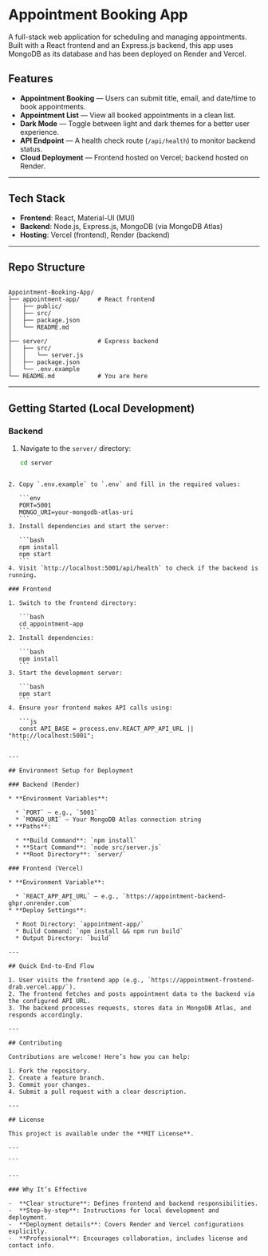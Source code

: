 
# Appointment Booking App

A full-stack web application for scheduling and managing appointments. Built with a React frontend and an Express.js backend, this app uses MongoDB as its database and has been deployed on Render and Vercel.

##  Features

- **Appointment Booking** — Users can submit title, email, and date/time to book appointments.
- **Appointment List** — View all booked appointments in a clean list.
- **Dark Mode** — Toggle between light and dark themes for a better user experience.
- **API Endpoint** — A health check route (`/api/health`) to monitor backend status.
- **Cloud Deployment** — Frontend hosted on Vercel; backend hosted on Render.

---

##  Tech Stack

- **Frontend**: React, Material-UI (MUI)
- **Backend**: Node.js, Express.js, MongoDB (via MongoDB Atlas)
- **Hosting**: Vercel (frontend), Render (backend)

---

##  Repo Structure

```

Appointment-Booking-App/
├── appointment-app/     # React frontend
│   ├── public/
│   ├── src/
│   ├── package.json
│   └── README.md
│
├── server/              # Express backend
│   ├── src/
│   │   └── server.js
│   ├── package.json
│   └── .env.example
└── README.md            # You are here

````

---

##  Getting Started (Local Development)

###  Backend

1. Navigate to the `server/` directory:
   ```bash
   cd server
````

2. Copy `.env.example` to `.env` and fill in the required values:

   ```env
   PORT=5001
   MONGO_URI=your-mongodb-atlas-uri
   ```
3. Install dependencies and start the server:

   ```bash
   npm install
   npm start
   ```
4. Visit `http://localhost:5001/api/health` to check if the backend is running.

### Frontend

1. Switch to the frontend directory:

   ```bash
   cd appointment-app
   ```
2. Install dependencies:

   ```bash
   npm install
   ```
3. Start the development server:

   ```bash
   npm start
   ```
4. Ensure your frontend makes API calls using:

   ```js
   const API_BASE = process.env.REACT_APP_API_URL || "http://localhost:5001";
   ```

---

## Environment Setup for Deployment

### Backend (Render)

* **Environment Variables**:

  * `PORT` — e.g., `5001`
  * `MONGO_URI` — Your MongoDB Atlas connection string
* **Paths**:

  * **Build Command**: `npm install`
  * **Start Command**: `node src/server.js`
  * **Root Directory**: `server/`

### Frontend (Vercel)

* **Environment Variable**:

  * `REACT_APP_API_URL` — e.g., `https://appointment-backend-ghpr.onrender.com`
* **Deploy Settings**:

  * Root Directory: `appointment-app/`
  * Build Command: `npm install && npm run build`
  * Output Directory: `build`

---

## Quick End-to-End Flow

1. User visits the frontend app (e.g., `https://appointment-frontend-drab.vercel.app/`).
2. The frontend fetches and posts appointment data to the backend via the configured API URL.
3. The backend processes requests, stores data in MongoDB Atlas, and responds accordingly.

---

## Contributing

Contributions are welcome! Here’s how you can help:

1. Fork the repository.
2. Create a feature branch.
3. Commit your changes.
4. Submit a pull request with a clear description.

---

## License

This project is available under the **MIT License**.

---

```

---

### Why It’s Effective

-  **Clear structure**: Defines frontend and backend responsibilities.
-  **Step-by-step**: Instructions for local development and deployment.
-  **Deployment details**: Covers Render and Vercel configurations explicitly.
-  **Professional**: Encourages collaboration, includes license and contact info.


